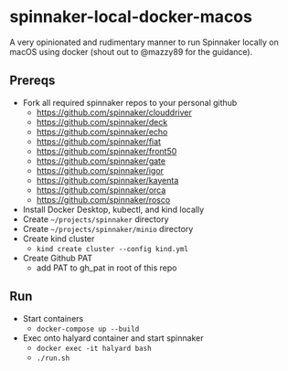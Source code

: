 # spinnaker-local-docker-macos

A very opinionated and rudimentary manner to run Spinnaker locally on macOS using docker (shout out to @mazzy89 for the guidance).

## Prereqs

- Fork all required spinnaker repos to your personal github
  - https://github.com/spinnaker/clouddriver
  - https://github.com/spinnaker/deck
  - https://github.com/spinnaker/echo
  - https://github.com/spinnaker/fiat
  - https://github.com/spinnaker/front50
  - https://github.com/spinnaker/gate
  - https://github.com/spinnaker/igor
  - https://github.com/spinnaker/kayenta
  - https://github.com/spinnaker/orca
  - https://github.com/spinnaker/rosco
- Install Docker Desktop, kubectl, and kind locally
- Create `~/projects/spinnaker` directory
- Create `~/projects/spinnaker/minio` directory
- Create kind cluster
  - `kind create cluster --config kind.yml`
- Create Github PAT
  - add PAT to gh_pat in root of this repo

## Run

- Start containers
  - `docker-compose up --build`
- Exec onto halyard container and start spinnaker
  - `docker exec -it halyard bash`
  - `./run.sh`
